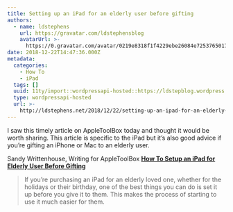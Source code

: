 ```yaml
---
title: Setting up an iPad for an elderly user before gifting
authors:
  - name: ldstephens
    url: https://gravatar.com/ldstephensblog
    avatarUrl: >-
      https://0.gravatar.com/avatar/0219e8318f1f4229ebe26084e7253765017f43ca0c631be37dc6d0b8ad6e40a4?s=96&d=identicon&r=G
date: 2018-12-22T14:47:36.000Z
metadata:
  categories:
    - How To
    - iPad
  tags: []
  uuid: 11ty/import::wordpressapi-hosted::https://ldstepblog.wordpress.com/?p=1642
  type: wordpressapi-hosted
  url: >-
    http://ldstephens.net/2018/12/22/setting-up-an-ipad-for-an-elderly-user-before-gifting/
---
```

I saw this timely article on AppleToolBox today and thought it would be worth sharing. This article is specific to the iPad but it’s also good advice if you’re gifting an iPhone or Mac to an elderly user.

Sandy Writtenhouse, Writing for AppleToolBox **[How To Setup an iPad for Elderly User Before Gifting](https://appletoolbox.com/2018/12/how-to-setup-ipad-for-elderly-user/)**

> If you’re purchasing an iPad for an elderly loved one, whether for the holidays or their birthday, one of the best things you can do is set it up before you give it to them. This makes the process of starting to use it much easier for them.
